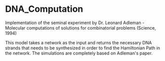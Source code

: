 # DNA_Computation

Implementation of the seminal experiment by Dr. Leonard Adleman - Molecular computations of solutions for combinatorial problems (Science, 1994)

This model takes a network as the input and returns the necessary DNA strands that needs to be synthesized in order to find the Hamiltonian Path in the network. The simulations are completely based on Adleman's paper.
